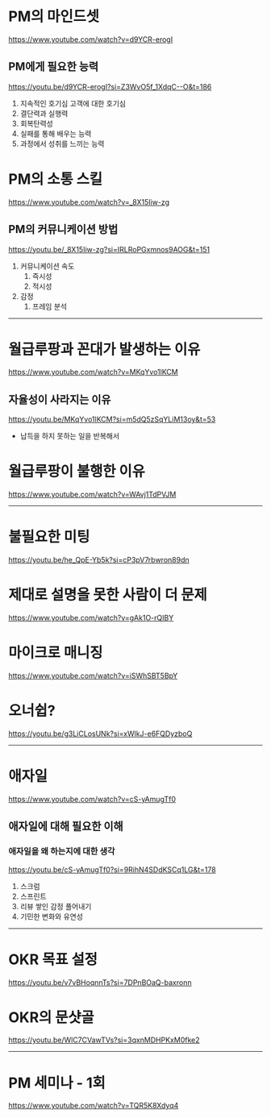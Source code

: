 # PM의 마인드셋
https://www.youtube.com/watch?v=d9YCR-erogI
## PM에게 필요한 능력
https://youtu.be/d9YCR-erogI?si=Z3WvO5f_1XdqC--O&t=186

1. 지속적인 호기심
   고객에 대한 호기심
2. 결단력과 실행력
3. 회복탄력성
4. 실패를 통해 배우는 능력
5. 과정에서 성취를 느끼는 능력

# PM의 소통 스킬
https://www.youtube.com/watch?v=_8X15Iiw-zg
## PM의 커뮤니케이션 방법
https://youtu.be/_8X15Iiw-zg?si=IRLRoPGxmnos9AOG&t=151
1. 커뮤니케이션 속도
	1. 즉시성
	2. 적시성
2. 감정
	1. 프레임 분석

---

# 월급루팡과 꼰대가 발생하는 이유
https://www.youtube.com/watch?v=MKqYvo1lKCM
## 자율성이 사라지는 이유
https://youtu.be/MKqYvo1lKCM?si=m5dQ5zSqYLiM13oy&t=53
- 납득을 하지 못하는 일을 반복해서

# 월급루팡이 불행한 이유
https://www.youtube.com/watch?v=WAvj1TdPVJM

---

# 불필요한 미팅
https://youtu.be/he_QpE-Yb5k?si=cP3pV7rbwron89dn

# 제대로 설명을 못한 사람이 더 문제
https://www.youtube.com/watch?v=gAk1O-rQIBY

# 마이크로 매니징
https://www.youtube.com/watch?v=iSWhSBT5BpY

# 오너쉽?
https://youtu.be/g3LiCLosUNk?si=xWlkJ-e6FQDyzboQ

---

# 애자일
https://www.youtube.com/watch?v=cS-yAmugTf0
## 애자일에 대해 필요한 이해
### 애자일을 왜 하는지에 대한 생각
https://youtu.be/cS-yAmugTf0?si=9RihN4SDdKSCq1LG&t=178
1. 스크럼
2. 스프린트
3. 리뷰
   쌓인 감정 풀어내기
4. 기민한 변화와 유연성

---

# OKR 목표 설정
https://youtu.be/v7vBHoqnnTs?si=7DPnBOaQ-baxronn

# OKR의 문샷골
https://youtu.be/WlC7CVawTVs?si=3qxnMDHPKxM0fke2

---

# PM 세미나 - 1회
https://www.youtube.com/watch?v=TQR5K8Xdyq4
